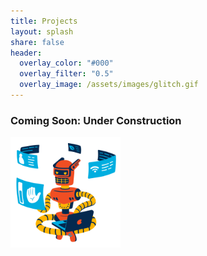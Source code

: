 ```yaml
---
title: Projects
layout: splash
share: false
header:
  overlay_color: "#000"
  overlay_filter: "0.5"
  overlay_image: /assets/images/glitch.gif
---
```


### <span class="fa fa-hammer"> Coming Soon: Under Construction <span class="fa fa-paint-roller">

<img src="/assets/images/ai_busy.png" width="35%" alt="" class="align-center">